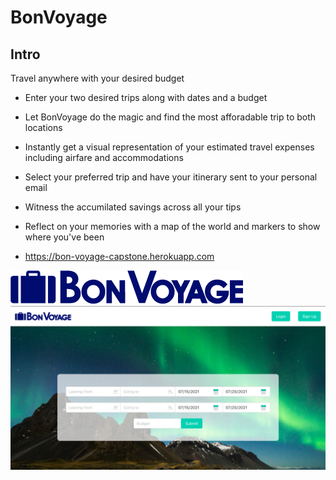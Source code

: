 # BonVoyage

## Intro

Travel anywhere with your desired budget

- Enter your two desired trips along with dates and a budget

- Let BonVoyage do the magic and find the most afforadable trip to both locations

- Instantly get a visual representation of your estimated travel expenses including airfare and accommodations

- Select your preferred trip and have your itinerary sent to your personal email

- Witness the accumilated savings across all your tips

- Reflect on your memories with a map of the world and markers to show where you've been

- https://bon-voyage-capstone.herokuapp.com

![alt text](public/images/logo.png)
![alt text](public/images/home.png)
